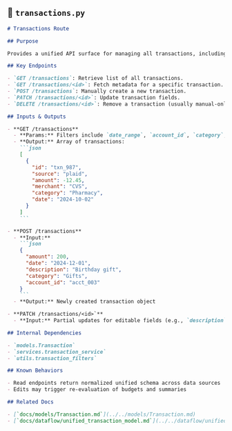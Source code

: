 ## 📘 `transactions.py`

````markdown
# Transactions Route

## Purpose

Provides a unified API surface for managing all transactions, including manually added, imported, and third-party (Plaid/Teller) data. Supports filtering, annotation, tagging, and CRUD operations.

## Key Endpoints

- `GET /transactions`: Retrieve list of all transactions.
- `GET /transactions/<id>`: Fetch metadata for a specific transaction.
- `POST /transactions`: Manually create a new transaction.
- `PATCH /transactions/<id>`: Update transaction fields.
- `DELETE /transactions/<id>`: Remove a transaction (usually manual-only).

## Inputs & Outputs

- **GET /transactions**
  - **Params:** Filters include `date_range`, `account_id`, `category`, `source`
  - **Output:** Array of transactions:
    ```json
    [
      {
        "id": "txn_987",
        "source": "plaid",
        "amount": -12.45,
        "merchant": "CVS",
        "category": "Pharmacy",
        "date": "2024-10-02"
      }
    ]
    ```

- **POST /transactions**
  - **Input:**
    ```json
    {
      "amount": 200,
      "date": "2024-12-01",
      "description": "Birthday gift",
      "category": "Gifts",
      "account_id": "acct_003"
    }
    ```
  - **Output:** Newly created transaction object

- **PATCH /transactions/<id>`**
  - **Input:** Partial updates for editable fields (e.g., `description`, `category`)

## Internal Dependencies

- `models.Transaction`
- `services.transaction_service`
- `utils.transaction_filters`

## Known Behaviors

- Read endpoints return normalized unified schema across data sources
- Edits may trigger re-evaluation of budgets and summaries

## Related Docs

- [`docs/models/Transaction.md`](../../models/Transaction.md)
- [`docs/dataflow/unified_transaction_model.md`](../../dataflow/unified_transaction_model.md)
````
